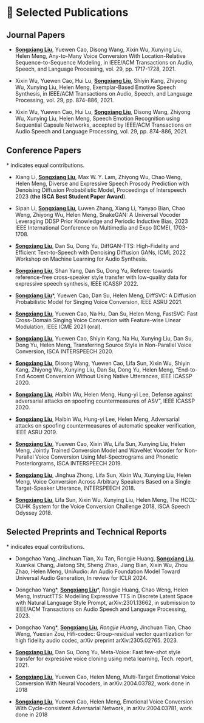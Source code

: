 
# 📝 Selected Publications 
<!-- ## 🎙 Speech Synthesis -->


<!-- <div class='paper-box'><div class='paper-box-image'><div><div class="badge">NeurIPS 2019</div><img src='images/fs.png' alt="sym" width="100%"></div></div>
<div class='paper-box-text' markdown="1"> -->
## Journal Papers
- <ins>**Songxiang Liu**</ins>, Yuewen Cao, Disong Wang, Xixin Wu, Xunying Liu, Helen Meng, Any-to-Many Voice Conversion With Location-Relative Sequence-to-Sequence Modeling, in IEEE/ACM Transactions on Audio, Speech, and Language Processing, vol. 29, pp. 1717-1728, 2021.

- Xixin Wu, Yuewen Cao, Hui Lu, <ins>**Songxiang Liu**</ins>, Shiyin Kang, Zhiyong Wu, Xunying Liu, Helen Meng, Exemplar-Based Emotive Speech Synthesis, in IEEE/ACM Transactions on Audio, Speech, and Language Processing, vol. 29, pp. 874-886, 2021.

- Xixin Wu, Yuewen Cao, Hui Lu, <ins>**Songxiang Liu**</ins>, Disong Wang, Zhiyong Wu, Xunying Liu, Helen Meng, Speech Emotion Recognition using Sequential Capsule Networks, accepted by IEEE/ACM Transactions on Audio Speech and Language Processing, vol. 29, pp. 874-886, 2021.

## Conference Papers

\* indicates equal contributions.

- Xiang Li, <ins>**Songxiang Liu**</ins>, Max W. Y. Lam, Zhiyong Wu, Chao Weng, Helen Meng, Diverse and Expressive Speech Prosody Prediction with Denoising Diffusion Probabilistic Model, Proceedings of Interspeech 2023 (**the ISCA Best Student Paper Award**).

- Sipan Li, <ins>**Songxiang Liu**</ins>, Luwen Zhang, Xiang Li, Yanyao Bian, Chao Weng, Zhiyong Wu, Helen Meng, SnakeGAN: A Universal Vocoder Leveraging DDSP Prior Knowledge and Periodic Inductive Bias, 2023 IEEE International Conference on Multimedia and Expo (ICME), 1703-1708.

- <ins>**Songxiang Liu**</ins>, Dan Su, Dong Yu, DiffGAN-TTS: High-Fidelity and Efficient Text-to-Speech with Denoising Diffusion GANs, ICML 2022 Workshop on Machine Learning for Audio Synthesis.

- <ins>**Songxiang Liu**</ins>, Shan Yang, Dan Su, Dong Yu, Referee: towards reference-free cross-speaker style transfer with low-quality data for expressive speech synthesis, IEEE ICASSP 2022.

- <ins>**Songxiang Liu**</ins>*, Yuewen Cao, Dan Su, Helen Meng, DiffSVC: A Diffusion Probabilistic Model for Singing Voice Conversion, IEEE ASRU 2021.

- <ins>**Songxiang Liu**</ins>, Yuewen Cao, Na Hu, Dan Su, Helen Meng, FastSVC: Fast Cross-Domain Singing Voice Conversion with Feature-wise Linear Modulation, IEEE ICME 2021 (oral).

- <ins>**Songxiang Liu**</ins>, Yuewen Cao, Shiyin Kang, Na Hu, Xunying Liu, Dan Su, Dong Yu, Helen Meng, Transferring Source Style in Non-Parallel Voice Conversion, ISCA INTERSPEECH 2020.

- <ins>**Songxiang Liu**</ins>, Disong Wang, Yuewen Cao, Lifa Sun, Xixin Wu, Shiyin Kang, Zhiyong Wu, Xunying Liu, Dan Su, Dong Yu, Helen Meng, “End-to-End Accent Conversion Without Using Native Utterances, IEEE ICASSP 2020.

- <ins>**Songxiang Liu**</ins>*, Haibin Wu*, Helen Meng, Hung-yi Lee, Defense against adversarial attacks on spoofing countermeasures of ASV”, IEEE ICASSP 2020.

- <ins>**Songxiang Liu**</ins>, Haibin Wu, Hung-yi Lee, Helen Meng, Adversarial attacks on spoofing countermeasures of automatic speaker verification, IEEE ASRU 2019.

- <ins>**Songxiang Liu**</ins>, Yuewen Cao, Xixin Wu, Lifa Sun, Xunying Liu, Helen Meng, Jointly Trained Conversion Model and WaveNet Vocoder for Non-Parallel Voice Conversion Using Mel-Spectrograms and Phonetic Posteriorgrams, ISCA INTERSPEECH 2019.

- <ins>**Songxiang Liu**</ins>, Jinghua Zhong, Lifa Sun, Xixin Wu, Xunying Liu, Helen Meng, Voice Conversion Across Arbitrary Speakers Based on a Single Target-Speaker Utterance, INTERSPEECH 2018.

- <ins>**Songxiang Liu**</ins>, Lifa Sun, Xixin Wu, Xunying Liu, Helen Meng, The HCCL-CUHK System for the Voice Conversion Challenge 2018, ISCA Speech Odyssey 2018.

## Selected Preprints and Technical Reports
\* indicates equal contributions.

- Dongchao Yang, Jinchuan Tian, Xu Tan, Rongjie Huang, <ins>**Songxiang Liu**</ins>, Xuankai Chang, Jiatong Shi, Sheng Zhao, Jiang Bian, Xixin Wu, Zhou Zhao, Helen Meng, UniAudio: An Audio Foundation Model Toward Universal Audio Generation, In review for ICLR 2024.

- Dongchao Yang*, <ins>**Songxiang Liu**</ins>*, Rongjie Huang, Chao Weng, Helen Meng, InstructTTS: Modelling Expressive TTS in Discrete Latent Space with Natural Language Style Prompt, arXiv:2301.13662, in submission to IEEE/ACM Transactions on Audio Speech and Language Processing, 2023.

- Dongchao Yang*, <ins>**Songxiang Liu**</ins>*, Rongjie Huang*, Jinchuan Tian, Chao Weng, Yuexian Zou, Hifi-codec: Group-residual vector quantization for high fidelity audio codec, arXiv preprint arXiv:2305.02765. 2023.

- <ins>**Songxiang Liu**</ins>, Dan Su, Dong Yu, Meta-Voice: Fast few-shot style transfer for expressive voice cloning using meta learning, Tech. report, 2021.

- <ins>**Songxiang Liu**</ins>, Yuewen Cao, Helen Meng, Multi-Target Emotional Voice Conversion With Neural Vocoders, in arXiv:2004.03782, work done in 2018

- <ins>**Songxiang Liu**</ins>, Yuewen Cao, Helen Meng, Emotional Voice Conversion With Cycle-consistent Adversarial Network, in arXiv:2004.03781, work done in 2018
